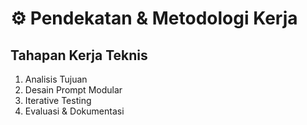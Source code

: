 # ⚙️ Pendekatan & Metodologi Kerja

## Tahapan Kerja Teknis
1. Analisis Tujuan
2. Desain Prompt Modular
3. Iterative Testing
4. Evaluasi & Dokumentasi
